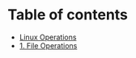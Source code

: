 # Table of contents

* [Linux Operations](README.md)
* [1. File Operations](1.-file-operations.md)

